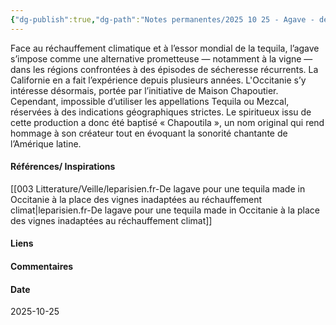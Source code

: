 ```yaml
---
{"dg-publish":true,"dg-path":"Notes permanentes/2025 10 25 - Agave - développement - hors Mexique.md","permalink":"/notes-permanentes/2025-10-25-agave-developpement-hors-mexique/","dgPassFrontmatter":true}
---
```


Face au réchauffement climatique et à l’essor mondial de la tequila, l’agave s’impose comme une alternative prometteuse — notamment à la vigne — dans les régions confrontées à des épisodes de sécheresse récurrents. La Californie en a fait l’expérience depuis plusieurs années. L'Occitanie s’y intéresse désormais, portée par l’initiative de Maison Chapoutier. Cependant, impossible d’utiliser les appellations Tequila ou Mezcal, réservées à des indications géographiques strictes. Le spiritueux issu de cette production a donc été baptisé « Chapoutila », un nom original qui rend hommage à son créateur tout en évoquant la sonorité chantante de l’Amérique latine.

#### Références/ Inspirations
[[003 Litterature/Veille/leparisien.fr-De lagave pour une tequila made in Occitanie à la place des vignes inadaptées au réchauffement climat\|leparisien.fr-De lagave pour une tequila made in Occitanie à la place des vignes inadaptées au réchauffement climat]]

#### Liens



#### Commentaires



#### Date
2025-10-25
